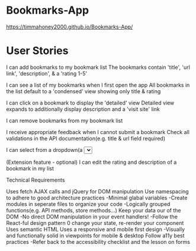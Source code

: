 # Bookmarks-App

https://timmahoney2000.github.io/Bookmarks-App/

# User Stories

 I can add bookmarks to my bookmark list
The bookmarks contain 'title', 'url link', 'description', & a 'rating 1-5'

 I can see a list of my bookmarks when I first open the app
All bookmarks in the list default to a 'condensed' view showing only title & rating

 I can click on a bookmark to display the 'detailed' view
Detailed view expands to additionally display description and a 'visit site' link

 I can remove bookmarks from my bookmark list

 I receive appropriate feedback when I cannot submit a bookmark
Check all validations in the API documentation(e.g. title & url field required)

 I can select from a dropdown(a <select> element) a 'minimum rating to filter the list by all bookmarks rated at or above the chosen selection

 (Extension feature - optional) I can edit the rating and description of a bookmark in my list

 Technical Requirements

Uses fetch AJAX calls and jQuery for DOM manipulation
Use namespacing to adhere to good architecture practices
 -Minimal glabal variables
 -Create modules in seperate files to organize your code
 -Logically grouped functions(e.g. API methods, store methods...)
 Keep your data our of the DOM
 -No direct DOM manipulation in your event handlers!
 -Follow the React-ful design pattern 0 change your state, re-render your component
 Uses semantic HTML
 Uses a responsive and mobile first design
 -Visually and functionally solid in viewpoints for mobile & desktop
 Follow a11y best practices
 -Refer back to the accessibility checklist and the lesson on forms

